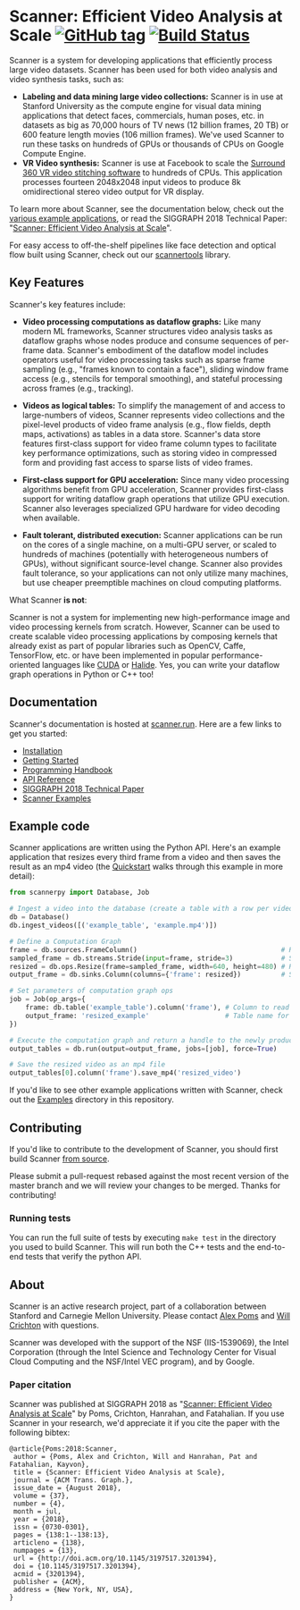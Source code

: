# Scanner: Efficient Video Analysis at Scale [![GitHub tag](https://img.shields.io/github/tag/scanner-research/scanner.svg)](https://GitHub.com/scanner-research/scanner/tags/) [![Build Status](https://travis-ci.org/scanner-research/scanner.svg?branch=master)](https://travis-ci.org/scanner-research/scanner) #

Scanner is a system for developing applications that efficiently process large video datasets. Scanner has been used for both video analysis and video synthesis tasks, such as:
* **Labeling and data mining large video collections:** Scanner is in use at Stanford University as the compute engine for visual data mining applications that detect faces, commercials, human poses, etc. in datasets as big as 70,000 hours of TV news (12 billion frames, 20 TB) or 600 feature length movies (106 million frames).  We've used Scanner to run these tasks on hundreds of GPUs or thousands of CPUs on Google Compute Engine.
* **VR Video synthesis:** Scanner is use at Facebook to scale the [Surround 360 VR video stitching software](https://github.com/scanner-research/Surround360) to hundreds of CPUs. This application processes fourteen 2048x2048 input videos to produce 8k omidirectional stereo video output for VR display.

To learn more about Scanner, see the documentation below, check out the [various example applications](https://github.com/scanner-research/scanner/tree/master/examples), or read the SIGGRAPH 2018 Technical Paper: "[Scanner: Efficient Video Analysis at Scale](http://graphics.stanford.edu/papers/scanner/)".

For easy access to off-the-shelf pipelines like face detection and optical flow built using Scanner, check out our [scannertools](https://github.com/scanner-research/scannertools) library.

## Key Features

Scanner's key features include:

* **Video processing computations as dataflow graphs:** Like many modern ML frameworks, Scanner structures video analysis tasks as dataflow graphs whose nodes produce and consume sequences of per-frame data. Scanner's embodiment of the dataflow model includes operators useful for video processing tasks such as sparse frame sampling (e.g., "frames known to contain a face"), sliding window frame access (e.g., stencils for temporal smoothing), and stateful processing across frames (e.g., tracking).

* **Videos as logical tables:** To simplify the management of and access to large-numbers of videos, Scanner represents video collections and the pixel-level products of video frame analysis (e.g., flow fields, depth maps, activations) as tables in a data store. Scanner's data store features first-class support for video frame column types to facilitate key performance optimizations, such as storing video in compressed form and providing fast access to sparse lists of video frames.

* **First-class support for GPU acceleration:** Since many video processing algorithms benefit from GPU acceleration, Scanner provides first-class support for writing dataflow graph operations that utilize GPU execution. Scanner also leverages specialized GPU hardware for video decoding when available.

* **Fault tolerant, distributed execution:** Scanner applications can be run on the cores of a single machine, on a multi-GPU server, or scaled to hundreds of machines (potentially with heterogeneous numbers of GPUs), without significant source-level change.  Scanner also provides fault tolerance, so your applications can not only utilize many machines, but use cheaper preemptible machines on cloud computing platforms.

What Scanner __is not__:

Scanner is not a system for implementing new high-performance image and video processing kernels from scratch.  However, Scanner can be used to create scalable video processing applications by composing kernels that already exist as part of popular libraries such as OpenCV, Caffe, TensorFlow, etc. or have been implemented in popular performance-oriented languages like [CUDA](https://developer.nvidia.com/cuda-zone) or [Halide](http://halide-lang.org/).  Yes, you can write your dataflow graph operations in Python or C++ too!

## Documentation

Scanner's documentation is hosted at [scanner.run](http://scanner.run). Here
are a few links to get you started:

* [Installation](http://scanner.run/installation.html)
* [Getting Started](http://scanner.run/getting-started.html)
* [Programming Handbook](http://scanner.run/programming-handbook.html)
* [API Reference](http://scanner.run/api.html)
* [SIGGRAPH 2018 Technical Paper](http://graphics.stanford.edu/papers/scanner/scanner_sig18.pdf)
* [Scanner Examples](https://github.com/scanner-research/scanner/tree/master/examples)

## Example code

Scanner applications are written using the Python API. Here's an example
application that resizes every third frame from a video and then saves the result as an mp4 video (the
[Quickstart](http://scanner.run/quickstart.html) walks through this
example in more detail):

```python
from scannerpy import Database, Job

# Ingest a video into the database (create a table with a row per video frame)
db = Database()
db.ingest_videos([('example_table', 'example.mp4')])

# Define a Computation Graph
frame = db.sources.FrameColumn()                                    # Read input frames from database
sampled_frame = db.streams.Stride(input=frame, stride=3)            # Select every third frame
resized = db.ops.Resize(frame=sampled_frame, width=640, height=480) # Resize input frames
output_frame = db.sinks.Column(columns={'frame': resized})          # Save resized frames as new video

# Set parameters of computation graph ops
job = Job(op_args={
    frame: db.table('example_table').column('frame'), # Column to read input frames from
    output_frame: 'resized_example'                   # Table name for computation output
})

# Execute the computation graph and return a handle to the newly produced tables
output_tables = db.run(output=output_frame, jobs=[job], force=True)

# Save the resized video as an mp4 file
output_tables[0].column('frame').save_mp4('resized_video')
```

If you'd like to see other example applications written with Scanner, check
out the [Examples](https://github.com/scanner-research/scanner/tree/master/examples)
directory in this repository.

## Contributing

If you'd like to contribute to the development of Scanner, you should first
build Scanner [from source](http://scanner.run/from_source.html).

Please submit a pull-request rebased against the most recent version of the
master branch and we will review your changes to be merged. Thanks for
contributing!

### Running tests
You can run the full suite of tests by executing `make test` in the directory
you used to build Scanner. This will run both the C++ tests and the end-to-end
tests that verify the python API.

## About
Scanner is an active research project, part of a collaboration between Stanford and Carnegie Mellon University. Please contact [Alex Poms](https://github.com/apoms) and [Will Crichton](https://github.com/willcrichton) with questions.

Scanner was developed with the support of the NSF (IIS-1539069), the Intel Corporation (through the Intel Science and Technology Center for Visual Cloud Computing and the NSF/Intel VEC program), and by Google.

### Paper citation
Scanner was published at SIGGRAPH 2018 as "[Scanner: Efficient Video Analysis at Scale](http://graphics.stanford.edu/papers/scanner/scanner_sig18.pdf)" by Poms, Crichton, Hanrahan, and Fatahalian. If you use Scanner in your research, we'd appreciate it if you cite the paper with the following bibtex:
```
@article{Poms:2018:Scanner,
 author = {Poms, Alex and Crichton, Will and Hanrahan, Pat and Fatahalian, Kayvon},
 title = {Scanner: Efficient Video Analysis at Scale},
 journal = {ACM Trans. Graph.},
 issue_date = {August 2018},
 volume = {37},
 number = {4},
 month = jul,
 year = {2018},
 issn = {0730-0301},
 pages = {138:1--138:13},
 articleno = {138},
 numpages = {13},
 url = {http://doi.acm.org/10.1145/3197517.3201394},
 doi = {10.1145/3197517.3201394},
 acmid = {3201394},
 publisher = {ACM},
 address = {New York, NY, USA},
} 
```

